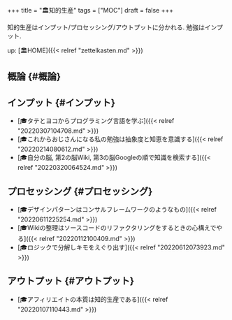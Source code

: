 +++
title = "🏛知的生産"
tags = ["MOC"]
draft = false
+++

知的生産はインプット/プロセッシング/アウトプットに分かれる. 勉強はインプット.

up: [🏛HOME]({{< relref "zettelkasten.md" >}})


## 概論 {#概論}


## インプット {#インプット}

-   [🎓タテとヨコからプログラミング言語を学ぶ]({{< relref "20220307104708.md" >}})
-   [🎓これからおじさんになる私の勉強は抽象度と知恵を意識する]({{< relref "20220214080612.md" >}})
-   [🎓自分の脳, 第2の脳Wiki, 第3の脳Googleの順で知識を検索する]({{< relref "20220320064524.md" >}})


## プロセッシング {#プロセッシング}

-   [🎓デザインパターンはコンサルフレームワークのようなもの]({{< relref "20220611225254.md" >}})
-   [🎓Wikiの整理はソースコードのリファクタリングをするときの心構えでやる]({{< relref "20220112100409.md" >}})
-   [🎓ロジックで分解しキモをえぐり出す]({{< relref "20220612073923.md" >}})


## アウトプット {#アウトプット}

-   [🎓アフィリエイトの本質は知的生産である]({{< relref "20220107110443.md" >}})
